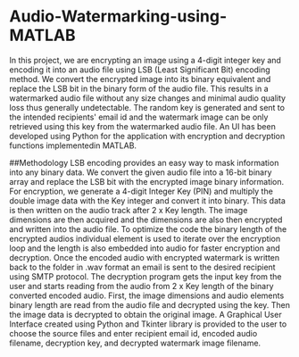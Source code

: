 # Audio-Watermarking-using-MATLAB

In this project, we are encrypting an image using a 4-digit integer key and encoding it into an audio file using LSB (Least Significant Bit) encoding method. We convert the encrypted image into its binary equivalent and replace the LSB bit in the binary form of the audio file. This results in a watermarked audio file without any size changes and minimal audio quality loss thus generally undetectable. The random key is generated and sent to the intended recipients' email id and the watermark image can be only retrieved using this key from the watermarked audio file. An UI has been developed using Python for the application with encryption and decryption functions implementedin MATLAB.

##Methodology
LSB encoding provides an easy way to mask information into any binary data. We convert the given audio file into a 16-bit binary array and replace the LSB bit with the encrypted image binary information.
For encryption, we generate a 4-digit Integer Key (PIN) and multiply the double image data with the Key integer and convert it into binary. This data is then written on the audio track after 2 x Key length. The image dimensions are then acquired and the dimensions are also then encrypted and written into the audio file. To optimize the code the binary length of the encrypted audios individual element is used to iterate over the encryption loop and the length is also embedded into audio for faster encryption and decryption. Once the encoded audio with encrypted watermark is written back to the folder in .wav format an email is sent to the desired recipient using SMTP protocol. The decryption program gets the input key from the user and starts reading from the audio from 2 x Key length of the binary converted encoded audio. First, the image dimensions and audio elements binary length are read from the audio file and decrypted using the key. Then the image data is decrypted to obtain the original image. A Graphical User Interface created using Python and Tkinter library is provided to the user to choose the source files and enter recipient email id, encoded audio filename, decryption key, and decrypted watermark image filename.

